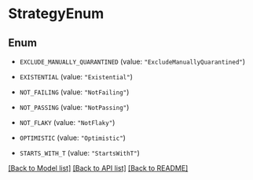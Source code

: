 # StrategyEnum

## Enum


* `EXCLUDE_MANUALLY_QUARANTINED` (value: `"ExcludeManuallyQuarantined"`)

* `EXISTENTIAL` (value: `"Existential"`)

* `NOT_FAILING` (value: `"NotFailing"`)

* `NOT_PASSING` (value: `"NotPassing"`)

* `NOT_FLAKY` (value: `"NotFlaky"`)

* `OPTIMISTIC` (value: `"Optimistic"`)

* `STARTS_WITH_T` (value: `"StartsWithT"`)


[[Back to Model list]](../README.md#documentation-for-models) [[Back to API list]](../README.md#documentation-for-api-endpoints) [[Back to README]](../README.md)


